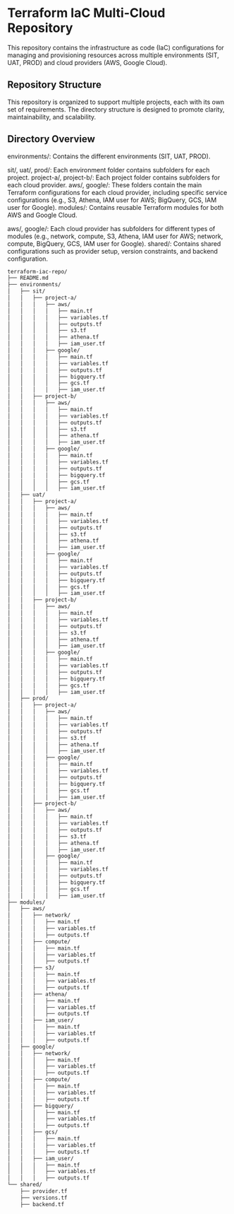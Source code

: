# Terraform IaC Multi-Cloud Repository
This repository contains the infrastructure as code (IaC) configurations for managing and provisioning resources across multiple environments (SIT, UAT, PROD) and cloud providers (AWS, Google Cloud).

## Repository Structure
This repository is organized to support multiple projects, each with its own set of requirements. The directory structure is designed to promote clarity, maintainability, and scalability.

## Directory Overview
environments/: Contains the different environments (SIT, UAT, PROD).

sit/, uat/, prod/: Each environment folder contains subfolders for each project.
project-a/, project-b/: Each project folder contains subfolders for each cloud provider.
aws/, google/: These folders contain the main Terraform configurations for each cloud provider, including specific service configurations (e.g., S3, Athena, IAM user for AWS; BigQuery, GCS, IAM user for Google).
modules/: Contains reusable Terraform modules for both AWS and Google Cloud.

aws/, google/: Each cloud provider has subfolders for different types of modules (e.g., network, compute, S3, Athena, IAM user for AWS; network, compute, BigQuery, GCS, IAM user for Google).
shared/: Contains shared configurations such as provider setup, version constraints, and backend configuration.

```bash
terraform-iac-repo/
├── README.md
├── environments/
│   ├── sit/
│   │   ├── project-a/
│   │   │   ├── aws/
│   │   │   │   ├── main.tf
│   │   │   │   ├── variables.tf
│   │   │   │   ├── outputs.tf
│   │   │   │   ├── s3.tf
│   │   │   │   ├── athena.tf
│   │   │   │   ├── iam_user.tf
│   │   │   ├── google/
│   │   │   │   ├── main.tf
│   │   │   │   ├── variables.tf
│   │   │   │   ├── outputs.tf
│   │   │   │   ├── bigquery.tf
│   │   │   │   ├── gcs.tf
│   │   │   │   ├── iam_user.tf
│   │   ├── project-b/
│   │   │   ├── aws/
│   │   │   │   ├── main.tf
│   │   │   │   ├── variables.tf
│   │   │   │   ├── outputs.tf
│   │   │   │   ├── s3.tf
│   │   │   │   ├── athena.tf
│   │   │   │   ├── iam_user.tf
│   │   │   ├── google/
│   │   │   │   ├── main.tf
│   │   │   │   ├── variables.tf
│   │   │   │   ├── outputs.tf
│   │   │   │   ├── bigquery.tf
│   │   │   │   ├── gcs.tf
│   │   │   │   ├── iam_user.tf
│   ├── uat/
│   │   ├── project-a/
│   │   │   ├── aws/
│   │   │   │   ├── main.tf
│   │   │   │   ├── variables.tf
│   │   │   │   ├── outputs.tf
│   │   │   │   ├── s3.tf
│   │   │   │   ├── athena.tf
│   │   │   │   ├── iam_user.tf
│   │   │   ├── google/
│   │   │   │   ├── main.tf
│   │   │   │   ├── variables.tf
│   │   │   │   ├── outputs.tf
│   │   │   │   ├── bigquery.tf
│   │   │   │   ├── gcs.tf
│   │   │   │   ├── iam_user.tf
│   │   ├── project-b/
│   │   │   ├── aws/
│   │   │   │   ├── main.tf
│   │   │   │   ├── variables.tf
│   │   │   │   ├── outputs.tf
│   │   │   │   ├── s3.tf
│   │   │   │   ├── athena.tf
│   │   │   │   ├── iam_user.tf
│   │   │   ├── google/
│   │   │   │   ├── main.tf
│   │   │   │   ├── variables.tf
│   │   │   │   ├── outputs.tf
│   │   │   │   ├── bigquery.tf
│   │   │   │   ├── gcs.tf
│   │   │   │   ├── iam_user.tf
│   ├── prod/
│   │   ├── project-a/
│   │   │   ├── aws/
│   │   │   │   ├── main.tf
│   │   │   │   ├── variables.tf
│   │   │   │   ├── outputs.tf
│   │   │   │   ├── s3.tf
│   │   │   │   ├── athena.tf
│   │   │   │   ├── iam_user.tf
│   │   │   ├── google/
│   │   │   │   ├── main.tf
│   │   │   │   ├── variables.tf
│   │   │   │   ├── outputs.tf
│   │   │   │   ├── bigquery.tf
│   │   │   │   ├── gcs.tf
│   │   │   │   ├── iam_user.tf
│   │   ├── project-b/
│   │   │   ├── aws/
│   │   │   │   ├── main.tf
│   │   │   │   ├── variables.tf
│   │   │   │   ├── outputs.tf
│   │   │   │   ├── s3.tf
│   │   │   │   ├── athena.tf
│   │   │   │   ├── iam_user.tf
│   │   │   ├── google/
│   │   │   │   ├── main.tf
│   │   │   │   ├── variables.tf
│   │   │   │   ├── outputs.tf
│   │   │   │   ├── bigquery.tf
│   │   │   │   ├── gcs.tf
│   │   │   │   ├── iam_user.tf
├── modules/
│   ├── aws/
│   │   ├── network/
│   │   │   ├── main.tf
│   │   │   ├── variables.tf
│   │   │   ├── outputs.tf
│   │   ├── compute/
│   │   │   ├── main.tf
│   │   │   ├── variables.tf
│   │   │   ├── outputs.tf
│   │   ├── s3/
│   │   │   ├── main.tf
│   │   │   ├── variables.tf
│   │   │   ├── outputs.tf
│   │   ├── athena/
│   │   │   ├── main.tf
│   │   │   ├── variables.tf
│   │   │   ├── outputs.tf
│   │   ├── iam_user/
│   │   │   ├── main.tf
│   │   │   ├── variables.tf
│   │   │   ├── outputs.tf
│   ├── google/
│   │   ├── network/
│   │   │   ├── main.tf
│   │   │   ├── variables.tf
│   │   │   ├── outputs.tf
│   │   ├── compute/
│   │   │   ├── main.tf
│   │   │   ├── variables.tf
│   │   │   ├── outputs.tf
│   │   ├── bigquery/
│   │   │   ├── main.tf
│   │   │   ├── variables.tf
│   │   │   ├── outputs.tf
│   │   ├── gcs/
│   │   │   ├── main.tf
│   │   │   ├── variables.tf
│   │   │   ├── outputs.tf
│   │   ├── iam_user/
│   │   │   ├── main.tf
│   │   │   ├── variables.tf
│   │   │   ├── outputs.tf
└── shared/
    ├── provider.tf
    ├── versions.tf
    ├── backend.tf
```
